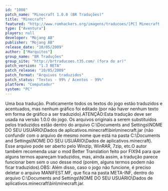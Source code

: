 ```yaml
---
id: "1008"
patch_name: "Minecraft 1.0.0 (BR Traduções)"
title: "Minecraft"
featured: "http://www.romhackers.org/imagens/traducoes/[PC] Minecraft - BR Traduções - 7.jpg"
type: ["Aventura"]
players: null
developer: "Mojang AB"
publisher: "Mojang AB"
release_date: "10/05/2009"
author: ["Marquitos"]
group_name: "BR Traduções"
group_site: "http://brtraducoes.t35.com/ (fora do ar)"
patch_version: "1.3 BETA"
patch_release: "10/05/2009"
patch_format: "Arquivos traduzidos"
patch_status: "Textos - 99% / Acentos - 99%"
platform: "Computador"
system: "PC"
---
```


Uma boa tradução. Praticamente todos os textos do jogo estão traduzidos e acentuados, mas nenhum gráfico foi editado (por não haver nenhum texto em forma de gráfico a ser traduzido).ATENÇÃO:Esta tradução deve ser usada na versão 1.0.0 do jogo. Os arquivos originais a serem substituídos pelos traduzidos estão dentro do arquivo C:\Documents and Settings\NOME DO SEU USUÁRIO\Dados de aplicativos\.minecraft\bin\minecraft.jar (não confundir com o arquivo de mesmo nome que está na pasta C:\Documents and Settings\NOME DO SEU USUÁRIO\Dados de aplicativos\.minecraft\). Esse arquivo pode ser aberto pelo Winzip, WinRAR, 7zip, etc.O autor também recomenda usar o mod Better Translation feito por FIX94 para que alguns termos apareçam traduzidos, mas, ainda assim, a tradução parece funcionar bem sem o uso desse mod (porém, alguns termos podem não ficar traduzidos).OBS: Além disso, caso o jogo não funcione, é preciso deletar o arquivo MANIFEST.MF, que fica na pasta META-INF, dentro do arquivo C:\Documents and Settings\NOME DO SEU USUÁRIO\Dados de aplicativos\.minecraft\bin\minecraft.jar.
